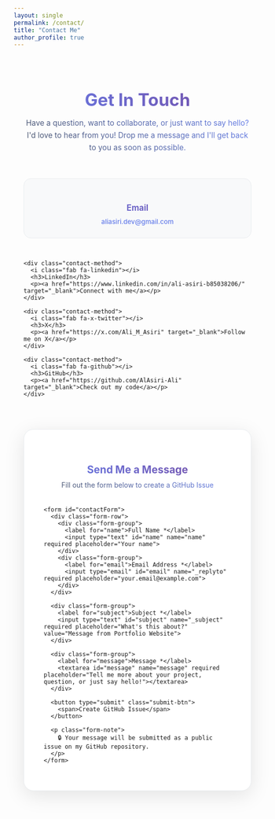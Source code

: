 ```yaml
---
layout: single
permalink: /contact/
title: "Contact Me"
author_profile: true
---
```


<style>
.contact-container {
  max-width: 800px;
  margin: 0 auto;
  padding: 20px;
}

.contact-header {
  text-align: center;
  margin-bottom: 50px;
}

.contact-header h1 {
  background: linear-gradient(45deg, #667eea, #764ba2);
  -webkit-background-clip: text;
  -webkit-text-fill-color: transparent;
  background-clip: text;
  font-size: 2.5em;
  margin-bottom: 15px;
}

.contact-subtitle {
  background: linear-gradient(45deg, #4a5568, #667eea);
  -webkit-background-clip: text;
  -webkit-text-fill-color: transparent;
  background-clip: text;
  font-size: 1.1em;
  max-width: 600px;
  margin: 0 auto 30px;
  line-height: 1.6;
}

.contact-methods {
  display: grid;
  grid-template-columns: repeat(auto-fit, minmax(250px, 1fr));
  gap: 30px;
  margin-bottom: 50px;
}

.contact-method {
  background: #f8f9fa;
  padding: 25px;
  border-radius: 15px;
  text-align: center;
  border: 1px solid #e9ecef;
  transition: all 0.3s ease;
}

.contact-method:hover {
  transform: translateY(-5px);
  box-shadow: 0 10px 30px rgba(0,0,0,0.1);
  border-color: #667eea;
}

.contact-method i {
  font-size: 2.5em;
  background: linear-gradient(45deg, #667eea, #764ba2);
  -webkit-background-clip: text;
  -webkit-text-fill-color: transparent;
  background-clip: text;
  margin-bottom: 15px;
  display: block;
}

.contact-method h3 {
  background: linear-gradient(45deg, #667eea, #764ba2);
  -webkit-background-clip: text;
  -webkit-text-fill-color: transparent;
  background-clip: text;
  margin-bottom: 10px;
  font-size: 1.2em;
}

.contact-method p {
  color: #5a687d;
  margin: 0;
  font-size: 0.95em;
}

.contact-method a {
  color: #667eea;
  text-decoration: none;
  font-weight: 500;
  transition: color 0.3s ease;
}

.contact-method a:hover {
  color: #764ba2;
  text-decoration: underline;
}

.contact-form {
  background: #fff;
  padding: 40px;
  border-radius: 20px;
  box-shadow: 0 10px 40px rgba(0,0,0,0.1);
  border: 1px solid #e9ecef;
}

.form-header {
  text-align: center;
  margin-bottom: 35px;
}

.form-header h2 {
  background: linear-gradient(45deg, #667eea, #764ba2);
  -webkit-background-clip: text;
  -webkit-text-fill-color: transparent;
  background-clip: text;
  margin-bottom: 10px;
}

.form-header p {
  background: linear-gradient(45deg, #4a5568, #667eea);
  -webkit-background-clip: text;
  -webkit-text-fill-color: transparent;
  background-clip: text;
  margin: 0;
}

.form-group {
  margin-bottom: 25px;
}

.form-row {
  display: grid;
  grid-template-columns: 1fr 1fr;
  gap: 20px;
}

.form-group label {
  display: block;
  background: linear-gradient(45deg, #667eea, #764ba2);
  -webkit-background-clip: text;
  -webkit-text-fill-color: transparent;
  background-clip: text;
  font-weight: 500;
  margin-bottom: 8px;
  font-size: 0.95em;
}

.form-group input,
.form-group textarea {
  width: 100%;
  padding: 12px 16px;
  border: 2px solid #e9ecef;
  border-radius: 10px;
  font-size: 1em;
  transition: all 0.3s ease;
  font-family: inherit;
  background: #fff;
}

.form-group input:focus,
.form-group textarea:focus {
  outline: none;
  border-color: #667eea;
  box-shadow: 0 0 0 3px rgba(102, 126, 234, 0.1);
  transform: translateY(-2px);
}

.form-group textarea {
  resize: vertical;
  min-height: 120px;
  line-height: 1.5;
}

.submit-btn {
  background: linear-gradient(45deg, #667eea, #764ba2);
  color: white;
  padding: 15px 40px;
  border: none;
  border-radius: 25px;
  font-size: 1.1em;
  font-weight: 600;
  cursor: pointer;
  transition: all 0.3s ease;
  width: 100%;
  position: relative;
  overflow: hidden;
}

.submit-btn:hover {
  transform: translateY(-2px);
  box-shadow: 0 8px 25px rgba(102, 126, 234, 0.3);
  background: linear-gradient(45deg, #764ba2, #667eea);
}

.submit-btn:active {
  transform: translateY(0);
}

.submit-btn::before {
  content: '';
  position: absolute;
  top: 0;
  left: -100%;
  width: 100%;
  height: 100%;
  background: linear-gradient(90deg, transparent, rgba(255,255,255,0.2), transparent);
  transition: left 0.5s ease;
}

.submit-btn:hover::before {
  left: 100%;
}

.form-note {
  margin-top: 20px;
  text-align: center;
  background: linear-gradient(45deg, #4a5568, #667eea);
  -webkit-background-clip: text;
  -webkit-text-fill-color: transparent;
  background-clip: text;
  font-size: 0.9em;
  font-style: italic;
}

.alert-card {
  padding: 25px;
  border-radius: 15px;
  margin-top: 25px;
  box-shadow: 0 4px 15px rgba(0,0,0,0.1);
  border-left: 5px solid transparent;
}
.alert-card h3 { margin: 0 0 12px 0; font-size: 1.15em; }
.alert-card.success { background: #d4edda; color: #155724; border-left-color: #28a745; }
.alert-card.error { background: #f8d7da; color: #721c24; border-left-color: #dc3545; }

[data-theme="dark"] .alert-card { box-shadow: 0 4px 15px rgba(0,0,0,0.25); }
[data-theme="dark"] .alert-card.success { background: #12351d; color: #d1f2dc; border-left-color: #2ea043; }
[data-theme="dark"] .alert-card.error { background: #3a1417; color: #f5c2c7; border-left-color: #f85149; }

[data-theme="dark"] .contact-method {
  background: #1c2128;
  border-color: #30363d;
  color: #c9d1d9;
}

[data-theme="dark"] .contact-method h3 { color: #e6e8eb; background: none; -webkit-text-fill-color: currentColor; }
[data-theme="dark"] .contact-method p { color: #9fb3c8; background: none; -webkit-text-fill-color: currentColor; }

[data-theme="dark"] .contact-form,
html[data-theme="dark"] .contact-form,
body.theme-dark .contact-form {
  background: #161b22 !important;
  border-color: #30363d !important;
  color: #c9d1d9;
}
[data-theme="dark"] .contact-form form,
html[data-theme="dark"] .contact-form form,
body.theme-dark .contact-form form {
  background: #161b22 !important;
  box-shadow: none !important;
  border: none !important;
}

[data-theme="dark"] .form-header h2 { color: #e6e8eb; background: none; -webkit-text-fill-color: currentColor; }
[data-theme="dark"] .form-header p { color: #9fb3c8; background: none; -webkit-text-fill-color: currentColor; }

[data-theme="dark"] .form-group label { color: #c9d1d9; background: none; -webkit-text-fill-color: currentColor; }

[data-theme="dark"] .form-group input,
[data-theme="dark"] .form-group textarea {
  background: #0f1419;
  border-color: #30363d;
  color: #e6e8eb;
}

[data-theme="dark"] .contact-form * {
  background-clip: padding-box;
}
[data-theme="dark"] .contact-form .form-row,
[data-theme="dark"] .contact-form .form-group {
  background: transparent !important;
}

[data-theme="dark"] .form-group input::placeholder,
[data-theme="dark"] .form-group textarea::placeholder {
  color: #8b949e;
}

[data-theme="dark"] .form-group input:focus,
[data-theme="dark"] .form-group textarea:focus {
  border-color: #58a6ff;
  box-shadow: 0 0 0 3px rgba(88, 166, 255, 0.15);
}

[data-theme="dark"] .contact-subtitle { color: #9fb3c8; background: none; -webkit-text-fill-color: currentColor; }
[data-theme="dark"] .form-note { color: #9fb3c8; background: none; -webkit-text-fill-color: currentColor; }

[data-theme="dark"] .submit-btn {
  background: linear-gradient(45deg, #4f63d9, #7a5ad1);
  color: #ffffff;
  box-shadow: 0 6px 18px rgba(88, 166, 255, 0.18);
}
[data-theme="dark"] .submit-btn:hover {
  background: linear-gradient(45deg, #5a6ff0, #8a6df0);
  box-shadow: 0 8px 22px rgba(88, 166, 255, 0.22);
}

@media (max-width: 768px) {
  .contact-container {
    padding: 15px;
  }
  
  .contact-form {
    padding: 25px 20px;
  }
  
  .form-row {
    grid-template-columns: 1fr;
    gap: 15px;
  }
  
  .contact-header h1 {
    font-size: 2em;
  }
  
  .contact-methods {
    gap: 20px;
  }
}
</style>

<div class="contact-container">
  
  <div class="contact-header">
    <h1>Get In Touch</h1>
    <p class="contact-subtitle">
      Have a question, want to collaborate, or just want to say hello? I'd love to hear from you! 
      Drop me a message and I'll get back to you as soon as possible.
    </p>
  </div>

  <div class="contact-methods">
    <div class="contact-method">
      <i class="fas fa-envelope"></i>
      <h3>Email</h3>
      <p><a href="mailto:aliasiri.dev@gmail.com">aliasiri.dev@gmail.com</a></p>
    </div>
    
    <div class="contact-method">
      <i class="fab fa-linkedin"></i>
      <h3>LinkedIn</h3>
      <p><a href="https://www.linkedin.com/in/ali-asiri-b85038206/" target="_blank">Connect with me</a></p>
    </div>
    
    <div class="contact-method">
      <i class="fab fa-x-twitter"></i>
      <h3>X</h3>
      <p><a href="https://x.com/Ali_M_Asiri" target="_blank">Follow me on X</a></p>
    </div>
    
    <div class="contact-method">
      <i class="fab fa-github"></i>
      <h3>GitHub</h3>
      <p><a href="https://github.com/AlAsiri-Ali" target="_blank">Check out my code</a></p>
    </div>
  </div>

  <div class="contact-form">
    <div class="form-header">
      <h2>Send Me a Message</h2>
      <p>Fill out the form below to create a GitHub Issue</p>
    </div>

    <form id="contactForm">
      <div class="form-row">
        <div class="form-group">
          <label for="name">Full Name *</label>
          <input type="text" id="name" name="name" required placeholder="Your name">
        </div>
        <div class="form-group">
          <label for="email">Email Address *</label>
          <input type="email" id="email" name="_replyto" required placeholder="your.email@example.com">
        </div>
      </div>
      
      <div class="form-group">
        <label for="subject">Subject *</label>
        <input type="text" id="subject" name="_subject" required placeholder="What's this about?" value="Message from Portfolio Website">
      </div>
      
      <div class="form-group">
        <label for="message">Message *</label>
        <textarea id="message" name="message" required placeholder="Tell me more about your project, question, or just say hello!"></textarea>
      </div>
      
      <button type="submit" class="submit-btn">
        <span>Create GitHub Issue</span>
      </button>
      
      <p class="form-note">
        🔒 Your message will be submitted as a public issue on my GitHub repository.
      </p>
    </form>
  </div>

</div>

<script>
document.addEventListener('DOMContentLoaded', function() {
  const contactForm = document.getElementById('contactForm');
  
  contactForm.addEventListener('submit', function(e) {
    e.preventDefault();
    
    // The URL for creating a new issue in your portfolio repository
    const githubRepoUrl = 'https://github.com/AlAsiri-Ali/AlAsiri-Ali.github.io/issues/new';

    // Get form values
    const name = document.getElementById('name').value;
    const email = document.getElementById('email').value;
    const subject = document.getElementById('subject').value;
    const message = document.getElementById('message').value;

    // Create the body of the GitHub issue using Markdown
    const issueBody = `
**From:** ${name}
**Email:** ${email}
---
${message}
    `;

    // Construct the final URL with query parameters for title, body, and labels
    const finalUrl = `${githubRepoUrl}?title=${encodeURIComponent(subject)}&body=${encodeURIComponent(issueBody)}&labels=contact-message`;

    // Open the pre-filled GitHub issue page in a new tab
    window.open(finalUrl, '_blank');
    
    // --- Visual feedback on the page ---
    const submitBtn = this.querySelector('.submit-btn');
    submitBtn.innerHTML = '<span>Redirecting to GitHub... ✅</span>';
    submitBtn.disabled = true;

    // Remove any previous messages
    const existingAlert = this.parentNode.querySelector('.alert-card');
    if (existingAlert) {
      existingAlert.remove();
    }

    const successCard = document.createElement('div');
    successCard.className = 'alert-card success';
    successCard.innerHTML = `
      <h3>✅ Ready to Submit!</h3>
      <p style="margin:0; line-height:1.6;">
        We've prepared your message. Please review and click "Submit new issue" on the GitHub page that just opened.
      </p>
    `;
    this.parentNode.insertBefore(successCard, this.nextSibling);

    this.reset(); // Clear the form

    // Reset the button after a few seconds
    setTimeout(() => {
        submitBtn.innerHTML = '<span>Create GitHub Issue</span>';
        submitBtn.disabled = false;
    }, 4000);
  });
});
</script>